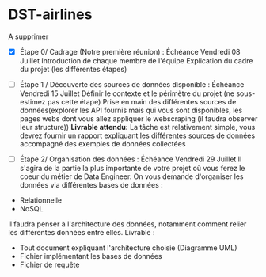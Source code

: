 # DST-airlines

A supprimer

* [X] Étape 0/ Cadrage (Notre première réunion) : Échéance Vendredi 08 Juillet
Introduction de chaque membre de l'équipe
Explication du cadre du projet (les différentes étapes)

* [ ] Étape 1 / Découverte des sources de données disponible : Échéance Vendredi 15 Juillet
Définir le contexte et le périmètre du projet (ne sous-estimez pas cette étape)
Prise en main des différentes sources de données(explorer les API fournis mais qui vous sont disponibles, les pages webs dont vous allez appliquer le webscraping (il faudra observer leur structure))
**Livrable attendu:** La tâche est relativement simple, vous devrez fournir un rapport expliquant les différentes sources de données accompagné des exemples de données collectées

* [ ] Étape 2/ Organisation des données : Échéance Vendredi 29 Juillet
Il s'agira de la partie la plus importante de votre projet où vous ferez le coeur du métier de Data Engineer.
On vous demande d'organiser les données via différentes bases de données :
* Relationnelle
* NoSQL

Il faudra penser à l'architecture des données, notamment comment relier les différentes données entre elles.
Livrable :
* Tout document expliquant l'architecture choisie (Diagramme UML)
* Fichier implémentant les bases de données
* Fichier de requête
